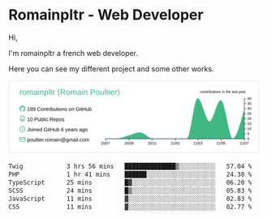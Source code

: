 # Romainpltr - Web Developer

Hi,

I'm romainpltr a french web developer.

Here you can see my different project and some other works.



[![](https://raw.githubusercontent.com/romainpltr/romainpltr/master/profile-summary-card-output/vue/0-profile-details.svg)](https://github.com/vn7n24fzkq/github-profile-summary-cards)

<!--START_SECTION:waka-->

```text
Twig            3 hrs 56 mins   ██████████████▒░░░░░░░░░░   57.04 %
PHP             1 hr 41 mins    ██████░░░░░░░░░░░░░░░░░░░   24.38 %
TypeScript      25 mins         █▓░░░░░░░░░░░░░░░░░░░░░░░   06.20 %
SCSS            24 mins         █▒░░░░░░░░░░░░░░░░░░░░░░░   05.83 %
JavaScript      11 mins         ▓░░░░░░░░░░░░░░░░░░░░░░░░   02.83 %
CSS             11 mins         ▓░░░░░░░░░░░░░░░░░░░░░░░░   02.77 %
```

<!--END_SECTION:waka-->
